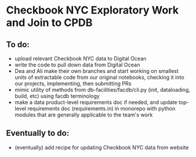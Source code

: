 # Checkbook NYC Exploratory Work and Join to CPDB

## To do:
- upload relevant Checkbook NYC data to Digital Ocean
- write the code to pull down data from Digital Ocean
- Dea and Ali make their own branches and start working on smallest units of extractable code from our original notebooks, checking it into our projects, implementing, then submitting PRs
- mimic utility of methods from db-facilities/facdb/cli.py (init, dataloading, build, etc) using facdb terminology
- make a data product-level requirements doc if needed, and update top-level requirements doc (requirements.in) in monorepo with python modules that are generally applicable to the team's work

## Eventually to do: 
- (eventually) add recipe for updating Checkbook NYC data from website 
